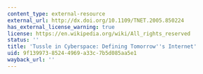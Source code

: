 ```yaml
---
content_type: external-resource
external_url: http://dx.doi.org/10.1109/TNET.2005.850224
has_external_license_warning: true
license: https://en.wikipedia.org/wiki/All_rights_reserved
status: ''
title: 'Tussle in Cyberspace: Defining Tomorrow''s Internet'
uid: 9f139973-8524-4969-a33c-7b5d085aa5e1
wayback_url: ''
---
```


